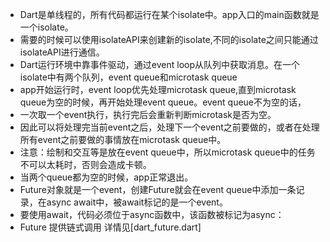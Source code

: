   * Dart是单线程的，所有代码都运行在某个isolate中。app入口的main函数就是一个isolate。
  * 需要的时候可以使用isolateAPI来创建新的isolate,不同的isolate之间只能通过isolateAPI进行通信。
  * Dart运行环境中靠事件驱动，通过event loop从队列中获取消息。在一个isolate中有两个队列，event queue和microtask queue
  * app开始运行时，event loop优先处理microtask queue,直到microtask queue为空的时候，再开始处理event queue。event queue不为空的话，
  * 一次取一个event执行，执行完后会重新判断microtask是否为空。
  * 因此可以将处理完当前event之后，处理下一个event之前要做的，或者在处理所有event之前要做的事情放在microtask queue中。
  * 注意：绘制和交互等是放在event queue中，所以microtask queue中的任务不可以太耗时，否则会造成卡顿。
  * 当两个queue都为空的时候，app正常退出。
  * Future对象就是一个event，创建Future就会在event queue中添加一条记录，在async await中，被await标记的是一个event。
  * 要使用await，代码必须位于async函数中，该函数被标记为async：
  * Future 提供链式调用 详情见[dart_future.dart]